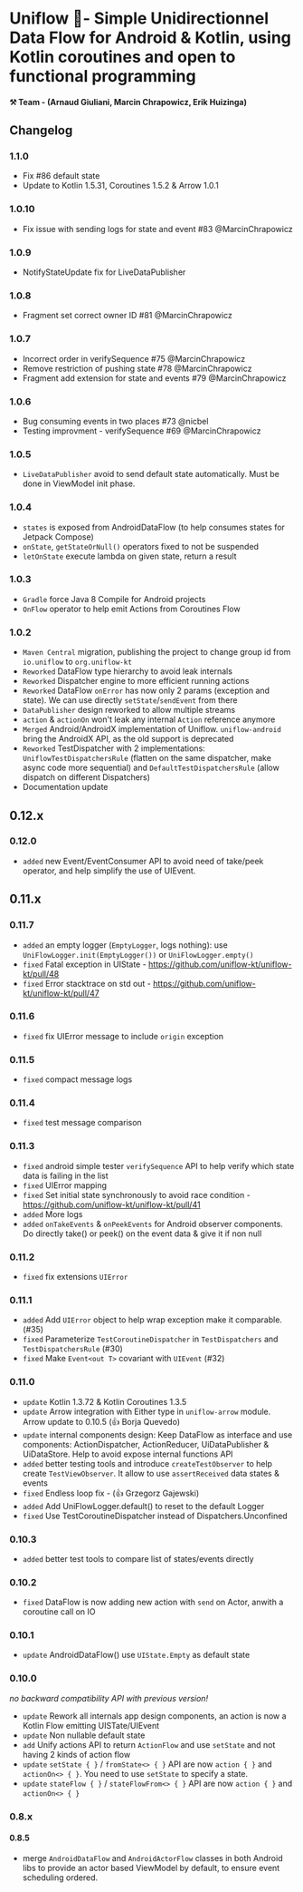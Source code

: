 
# Uniflow 🦄- Simple Unidirectionnel Data Flow for Android & Kotlin, using Kotlin coroutines and open to functional programming

#### ⚒ Team - (Arnaud Giuliani, Marcin Chrapowicz, Erik Huizinga)

## Changelog

### 1.1.0

- Fix #86 default state
- Update to Kotlin 1.5.31, Coroutines 1.5.2 & Arrow 1.0.1

### 1.0.10

- Fix issue with sending logs for state and event #83 @MarcinChrapowicz

### 1.0.9

- NotifyStateUpdate fix for LiveDataPublisher

### 1.0.8

- Fragment set correct owner ID #81 @MarcinChrapowicz

### 1.0.7

- Incorrect order in verifySequence #75 @MarcinChrapowicz
- Remove restriction of pushing state #78 @MarcinChrapowicz
- Fragment add extension for state and events #79 @MarcinChrapowicz

### 1.0.6

- Bug consuming events in two places #73 @nicbel
- Testing improvment - verifySequence #69 @MarcinChrapowicz

### 1.0.5

- `LiveDataPublisher` avoid to send default state automatically. Must be done in ViewModel init phase.

### 1.0.4

- `states` is exposed from AndroidDataFlow (to help consumes states for Jetpack Compose)
- `onState`, `getStateOrNull()` operators fixed to not be suspended
- `letOnState` execute lambda on given state, return a result

### 1.0.3

- `Gradle` force Java 8 Compile for Android projects
- `OnFlow` operator to help emit Actions from Coroutines Flow<T>

### 1.0.2

- `Maven Central` migration, publishing the project to change group id from `io.uniflow` to `org.uniflow-kt`
- `Reworked` DataFlow type hierarchy to avoid leak internals
- `Reworked` Dispatcher engine to more efficient running actions
- `Reworked` DataFlow `onError` has now only 2 params (exception and state). We can use directly `setState`/`sendEvent` from there
- `DataPublisher` design reworked to allow multiple streams
- `action` & `actionOn` won't leak any internal `Action` reference anymore
- `Merged` Android/AndroidX implementation of Uniflow. `uniflow-android` bring the AndroidX API, as the old support is deprecated
- `Reworked` TestDispatcher with 2 implementations: `UniflowTestDispatchersRule` (flatten on the same dispatcher, make async code more sequential) and `DefaultTestDispatchersRule` (allow dispatch on different Dispatchers)
- Documentation update

## 0.12.x

### 0.12.0

- `added` new Event/EventConsumer API to avoid need of take/peek operator, and help simplify the use of UIEvent.  

## 0.11.x

### 0.11.7

- `added` an empty logger (`EmptyLogger`, logs nothing): use `UniFlowLogger.init(EmptyLogger())` or `UniFlowLogger.empty()`
- `fixed` Fatal exception in UIState - https://github.com/uniflow-kt/uniflow-kt/pull/48
- `fixed` Error stacktrace on std out - https://github.com/uniflow-kt/uniflow-kt/pull/47

### 0.11.6

- `fixed` fix UIError message to include `origin` exception

### 0.11.5

- `fixed` compact message logs

### 0.11.4

- `fixed` test message comparison

### 0.11.3

- `fixed` android simple tester `verifySequence` API to help verify which state data is failing in the list
- `fixed` UIError mapping
- `fixed` Set initial state synchronously to avoid race condition - https://github.com/uniflow-kt/uniflow-kt/pull/41
- `added` More logs
- `added` `onTakeEvents` & `onPeekEvents` for Android observer components. Do directly take() or peek() on the event data & give it if non null

### 0.11.2

- `fixed` fix extensions `UIError` 

### 0.11.1

- `added` Add `UIError` object to help wrap exception make it comparable. (#35)
- `fixed` Parameterize `TestCoroutineDispatcher` in `TestDispatchers` and `TestDispatchersRule` (#30)
- `fixed` Make `Event<out T>` covariant with `UIEvent` (#32)

### 0.11.0

- `update` Kotlin 1.3.72 & Kotlin Coroutines 1.3.5
- `update` Arrow integration with Either type in `uniflow-arrow` module. Arrow update to 0.10.5 (👍 Borja Quevedo)
- `update` internal components design: Keep DataFlow as interface and use components: ActionDispatcher, ActionReducer, UiDataPublisher & UiDataStore. Help to avoid expose internal functions API
- `added` better testing tools and introduce `createTestObserver` to help create `TestViewObserver`. It allow to use `assertReceived` data states & events
- `fixed` Endless loop fix - (👍 Grzegorz Gajewski)
- `added`  Add UniFlowLogger.default() to reset to the default Logger 
- `fixed`  Use TestCoroutineDispatcher instead of Dispatchers.Unconfined

### 0.10.3

- `added` better test tools to compare list of states/events directly

### 0.10.2

- `fixed` DataFlow is now adding new action with `send` on Actor, anwith a coroutine call on IO

### 0.10.1

- `update` AndroidDataFlow() use `UIState.Empty` as default state 

### 0.10.0

_no backward compatibility API with previous version!_

- `update` Rework all internals app design components, an action is now a Kotlin Flow emitting UISTate/UIEvent
- `update` Non nullable default state
- `add` Unify actions API to return `ActionFlow` and use `setState` and not having 2 kinds of action flow
- `update` `setState { }` / `fromState<> { }` API are now `action { }` and `actionOn<> { }`. You need to use `setState` to specify a state.
- `update` `stateFlow { }` / `stateFlowFrom<> { }` API are now `action { }` and `actionOn<> { }`

### 0.8.x

#### 0.8.5

- merge `AndroidDataFlow` and `AndroidActorFlow` classes in both Android libs to provide an actor based ViewModel by default, to ensure event scheduling ordered.

